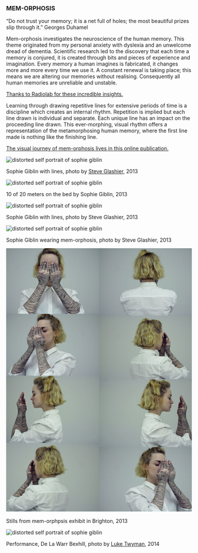 <!-- ---
layout: page
title: kollektiv
permalink: /kollektiv/
ogimage: http://sophiegiblin.com/img/lines/Lengthy.jpg
--- -->
<h3 class="center">MEM-ORPHOSIS</h3>

“Do not trust your memory; it is a net full of holes; the most beautiful prizes slip through it.”
Georges Duhamel

Mem-orphosis investigates the neuroscience of the human memory. This theme originated from my personal anxiety with dyslexia and an unwelcome dread of dementia. Scientific research led to the discovery that each time a memory is conjured, it is created through bits and pieces of experience and imagination. Every memory a human imagines is fabricated, it changes more and more every time we use it. A constant renewal is taking place; this means we are altering our memories without realising. Consequently all human memories are unreliable and unstable. 

[Thanks to Radiolab for these incredible insights.](http://www.radiolab.org/story/91569-memory-and-forgetting/)

Learning through drawing repetitive lines for extensive periods of time is a discipline which creates an internal rhythm. Repetition is implied but each line drawn is individual and separate. Each unique line has an impact on the proceeding line drawn. This ever-morphing, visual rhythm offers a representation of the metamorphosing human memory, where the first line made is nothing like the finishing line.

[The visual journey of mem-orphosis lives in this online publication.](https://issuu.com/sophiegiblin/docs/memorphosis_pages)

![distorted self portrait of sophie giblin](/img/lines/Lines-on-chest.jpg "Self Portrait 2013")

<span class="caption">Sophie Giblin with lines, photo by [Steve Glashier](http://glashier.co/), 2013</span>

![distorted self portrait of sophie giblin](/img/lines/Lengthy.jpg "Self Portrait 2013")

<span class="caption">10 of 20 meters on the bed by Sophie Giblin, 2013</span>

![distorted self portrait of sophie giblin](/img/lines/Leggies.jpg "Self Portrait 2013")

<span class="caption">Sophie Giblin with lines, photo by Steve Glashier, 2013</span>

![distorted self portrait of sophie giblin](/img/lines/POSTER.jpg "Self Portrait 2013")

<span class="caption">Sophie Giblin wearing mem-orphosis, photo by Steve Glashier, 2013</span>

![distorted self portrait of sophie giblin](/img/lines/Spinning-stills.jpg "Self Portrait 2013")

<span class="caption">Stills from mem-orphpsis exhibit in Brighton, 2013</span>

![distorted self portrait of sophie giblin](/img/performance/De_La_Twyman.jpg "Self Portrait 2013")

<span class="caption">Performance, De La Warr Bexhill, photo by [Luke Twyman](http://whitevinyldesign.com/), 2014</span>

